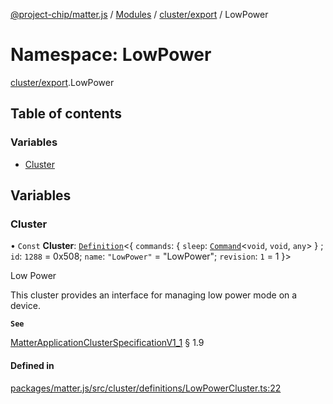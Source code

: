 [@project-chip/matter.js](../README.md) / [Modules](../modules.md) / [cluster/export](cluster_export.md) / LowPower

# Namespace: LowPower

[cluster/export](cluster_export.md).LowPower

## Table of contents

### Variables

- [Cluster](cluster_export.LowPower.md#cluster)

## Variables

### Cluster

• `Const` **Cluster**: [`Definition`](cluster_export.ClusterFactory.md#definition)<{ `commands`: { `sleep`: [`Command`](cluster_export.md#command)<`void`, `void`, `any`\>  } ; `id`: ``1288`` = 0x508; `name`: ``"LowPower"`` = "LowPower"; `revision`: ``1`` = 1 }\>

Low Power

This cluster provides an interface for managing low power mode on a device.

**`See`**

[MatterApplicationClusterSpecificationV1_1](../interfaces/spec_export.MatterApplicationClusterSpecificationV1_1.md) § 1.9

#### Defined in

[packages/matter.js/src/cluster/definitions/LowPowerCluster.ts:22](https://github.com/project-chip/matter.js/blob/ac2c2688/packages/matter.js/src/cluster/definitions/LowPowerCluster.ts#L22)
